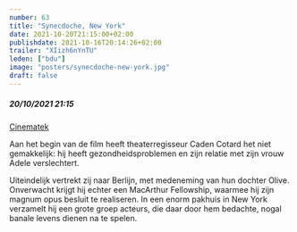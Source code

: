 ```yaml
---
number: 63
title: "Synecdoche, New York"
date: 2021-10-20T21:15:00+02:00
publishdate: 2021-10-16T20:14:26+02:00
trailer: "XIizh6nYnTU"
leden: ["bdu"] 
image: "posters/synecdoche-new-york.jpg"
draft: false
---
```


##### 20/10/2021 21:15

[Cinematek](https://cinematek.be/screening/vrije-anthologie-anthologie-libre-2021-10-20-2115)  

Aan het begin van de film heeft theaterregisseur Caden Cotard het niet gemakkelijk: 
hij heeft gezondheidsproblemen en zijn relatie met zijn vrouw Adele verslechtert. 
<!--more-->
Uiteindelijk vertrekt zij naar Berlijn, met medeneming van hun dochter Olive. 
Onverwacht krijgt hij echter een MacArthur Fellowship, waarmee hij zijn magnum opus
besluit te realiseren. In een enorm pakhuis in New York verzamelt hij een grote
groep acteurs, die daar door hem bedachte, nogal banale levens dienen na te spelen.

